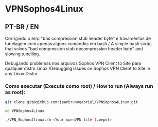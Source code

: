 # VPNSophos4Linux
## PT-BR / EN

Corrigindo o erro "bad compression stub header byte" e travamentos de tunelagem com apenas alguns comandos em bash 
/ A simple bash script that solves "bad compression stub decompression header byte" and slowing tunelling. 

Debugando problemas nos arquivos Sophos VPN Client to Site para qualquer distro Linux 
/Debugging issues on Sophos VPN Client to Site in any Linux Distro

### Como executar (Execute como root) / How to run (Always run as root):

```sh
git clone git@github.com:jeanbrunogabriel/VPNSophos4Linux.git
```
```sh
cd VPNSophos4Linux
```
```sh
./VPN_Sophos4linux.sh <Your openVPN file (.ovpn)>
```
